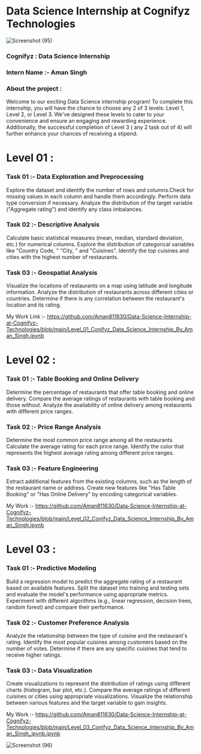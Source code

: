 # Data Science Internship at Cognifyz Technologies
![Screenshot (95)](https://github.com/user-attachments/assets/dac98e4b-56fd-493d-8b49-ffabce524b27)

### Cognifyz : Data Science Internship
### Intern Name :- Aman Singh

### About the project :

Welcome to our exciting Data Science internship program! To complete this internship, you will have
the chance to choose any 2 of 3 levels: Level 1, Level 2, or Level 3. We've designed these levels to
cater to your convenience and ensure an engaging and rewarding experience. Additionally, the
successful completion of Level 3 ( any 2 task out of 4) will further enhance your chances of receiving
a stipend.


# Level 01 :

  ### Task 01 :- Data Exploration and Preprocessing

  Explore the dataset and identify the number of rows and columns.Check for missing values in each column and handle them accordingly.
  Perform data type conversion if necessary. Analyze the distribution of the target variable ("Aggregate rating") and identify any class imbalances.

### Task 02 :- Descriptive Analysis

Calculate basic statistical measures (mean, median, standard deviation, etc.) for numerical columns.
Explore the distribution of categorical variables like "Country Code, " "City, " and "Cuisines".
Identify the top cuisines and cities with the highest number of restaurants.



### Task 03 :- Geospatial Analysis

Visualize the locations of restaurants on a
map using latitude and longitude
information.
Analyze the distribution of restaurants
across different cities or countries.
Determine if there is any correlation
between the restaurant's location and its
rating.

My Work Link :- https://github.com/Aman811630/Data-Science-Internship-at-Cognifyz-Technologies/blob/main/Level_01_Conifyz_Data_Science_Internship_By_Aman_Singh.ipynb

# Level 02 :

### Task 01 :- Table Booking and Online Delivery

Determine the percentage of restaurants that
offer table booking and online delivery.
Compare the average ratings of restaurants
with table booking and those without.
Analyze the availability of online delivery
among restaurants with different price ranges.



### Task 02 :- Price Range Analysis

Determine the most common price range
among all the restaurants.
Calculate the average rating for each price
range.
Identify the color that represents the highest
average rating among different price ranges.


### Task 03 :- Feature Engineering

Extract additional features from the existing
columns, such as the length of the restaurant
name or address.
Create new features like "Has Table Booking"
or "Has Online Delivery" by encoding
categorical variables.

My Work :- https://github.com/Aman811630/Data-Science-Internship-at-Cognifyz-Technologies/blob/main/Level_02_Conifyz_Data_Science_Internship_By_Aman_Singh.ipynb



# Level 03 :

### Task 01 :-  Predictive Modeling

Build a regression model to predict the
aggregate rating of a restaurant based on
available features.
Split the dataset into training and testing sets
and evaluate the model's performance using
appropriate metrics.
Experiment with different algorithms (e.g.,
linear regression, decision trees, random
forest) and compare their performance.


### Task 02 :- Customer Preference Analysis

Analyze the relationship between the type of
cuisine and the restaurant's rating.
Identify the most popular cuisines among
customers based on the number of votes.
Determine if there are any specific cuisines
that tend to receive higher ratings.


### Task 03 :- Data Visualization

Create visualizations to represent the distribution
of ratings using different charts (histogram, bar
plot, etc.).
Compare the average ratings of different cuisines
or cities using appropriate visualizations.
Visualize the relationship between various
features and the target variable to gain insights.

My Work :- https://github.com/Aman811630/Data-Science-Internship-at-Cognifyz-Technologies/blob/main/Level_03_Conifyz_Data_Science_Internship_By_Aman_Singh_ipynb.ipynb



![Screenshot (96)](https://github.com/user-attachments/assets/bcaa0af4-b258-4339-b33f-12c1b1e7ffcb)
